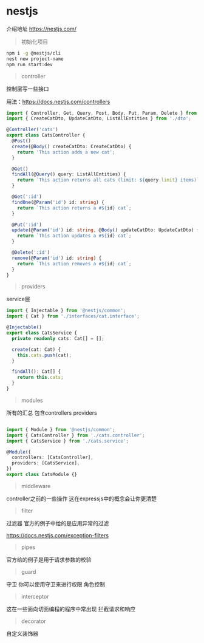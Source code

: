 # nestjs
介绍地址 https://nestjs.com/

> 初始化项目

``` bash
npm i -g @nestjs/cli
nest new project-name
npm run start:dev
```

> controller

控制层写一些接口

用法：https://docs.nestjs.com/controllers

``` typescript
import { Controller, Get, Query, Post, Body, Put, Param, Delete } from '@nestjs/common';
import { CreateCatDto, UpdateCatDto, ListAllEntities } from './dto';

@Controller('cats')
export class CatsController {
  @Post()
  create(@Body() createCatDto: CreateCatDto) {
    return 'This action adds a new cat';
  }

  @Get()
  findAll(@Query() query: ListAllEntities) {
    return `This action returns all cats (limit: ${query.limit} items)`;
  }

  @Get(':id')
  findOne(@Param('id') id: string) {
    return `This action returns a #${id} cat`;
  }

  @Put(':id')
  update(@Param('id') id: string, @Body() updateCatDto: UpdateCatDto) {
    return `This action updates a #${id} cat`;
  }

  @Delete(':id')
  remove(@Param('id') id: string) {
    return `This action removes a #${id} cat`;
  }
}
```

> providers

service层

``` typescript
import { Injectable } from '@nestjs/common';
import { Cat } from './interfaces/cat.interface';

@Injectable()
export class CatsService {
  private readonly cats: Cat[] = [];

  create(cat: Cat) {
    this.cats.push(cat);
  }

  findAll(): Cat[] {
    return this.cats;
  }
}

```

> modules

所有的汇总 包含controllers providers

``` typescript

import { Module } from '@nestjs/common';
import { CatsController } from './cats.controller';
import { CatsService } from './cats.service';

@Module({
  controllers: [CatsController],
  providers: [CatsService],
})
export class CatsModule {}

```

> middleware

controller之前的一些操作 这在expressjs中的概念会让你更清楚

> filter

过滤器 官方的例子中给的是应用异常的过滤

https://docs.nestjs.com/exception-filters

> pipes

官方给的例子是用于请求参数的校验

> guard

守卫  你可以使用守卫来进行权限 角色控制

> interceptor

这在一些面向切面编程的程序中常出现 拦截请求和响应

> decorator

自定义装饰器


